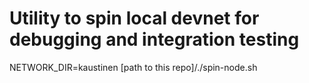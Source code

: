 # Utility to spin local devnet for debugging and integration testing
  
NETWORK_DIR=kaustinen [path to this repo]/./spin-node.sh